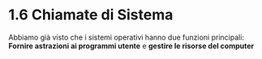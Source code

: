 # 1.6 Chiamate di Sistema
Abbiamo già visto che i sistemi operativi hanno due funzioni principali: **Fornire astrazioni ai programmi utente** e **gestire le risorse del computer**